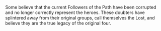 Some believe that the current Followers of the Path have been corrupted and no longer correctly represent the heroes. These doubters have splintered away from their original groups, call themselves the Lost, and believe they are the true legacy of the original four.
